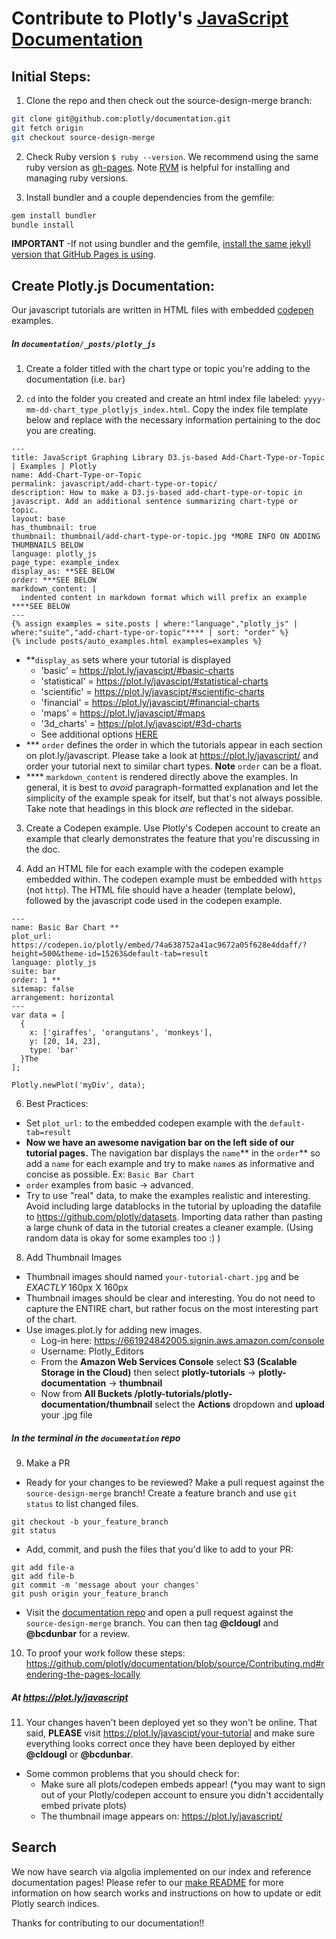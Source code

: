 # Contribute to Plotly's [JavaScript Documentation](https://plot.ly/javascript/)

## Initial Steps:

1. Clone the repo and then check out the source-design-merge branch:

  ```sh
  git clone git@github.com:plotly/documentation.git
  git fetch origin
  git checkout source-design-merge
  ```

2. Check Ruby version `$ ruby --version`. We recommend using the same ruby version as [gh-pages](https://pages.github.com/versions/). Note [RVM](https://rvm.io/rvm/install) is helpful for installing and managing ruby versions.

3. Install bundler and a couple dependencies from the gemfile:

```sh
gem install bundler
bundle install
```

<b>IMPORTANT</b> -If not using bundler and the gemfile, [install the same jekyll version that GitHub Pages is using](https://pages.github.com/versions/).

## Create Plotly.js Documentation:

Our javascript tutorials are written in HTML files with embedded [codepen](http://codepen.io/plotly/) examples.

##### In `documentation/_posts/plotly_js`

1. Create a folder titled with the chart type or topic you're adding to the documentation (i.e. `bar`)

2. `cd` into the folder you created and create an html index file labeled: `yyyy-mm-dd-chart_type_plotlyjs_index.html`. Copy the index file template below and replace with the necessary information pertaining to the doc you are creating.
  ```
  ---
  title: JavaScript Graphing Library D3.js-based Add-Chart-Type-or-Topic | Examples | Plotly
  name: Add-Chart-Type-or-Topic
  permalink: javascript/add-chart-type-or-topic/
  description: How to make a D3.js-based add-chart-type-or-topic in javascript. Add an additional sentence summarizing chart-type or topic.
  layout: base
  has_thumbnail: true
  thumbnail: thumbnail/add-chart-type-or-topic.jpg *MORE INFO ON ADDING THUMBNAILS BELOW
  language: plotly_js
  page_type: example_index
  display_as: **SEE BELOW
  order: ***SEE BELOW
  markdown_content: |
    indented content in markdown format which will prefix an example ****SEE BELOW
  ---
  {% assign examples = site.posts | where:"language","plotly_js" | where:"suite","add-chart-type-or-topic"**** | sort: "order" %}
  {% include posts/auto_examples.html examples=examples %}
  ```
  - \*\*`display_as` sets where your tutorial is displayed
      - 'basic' = https://plot.ly/javascipt/#basic-charts
      - 'statistical' = https://plot.ly/javascipt/#statistical-charts
      - 'scientific' = https://plot.ly/javascipt/#scientific-charts
      - 'financial' = https://plot.ly/javascipt/#financial-charts
      - 'maps' = https://plot.ly/javascipt/#maps
      - '3d_charts' = https://plot.ly/javascipt/#3d-charts
      - See additional options [HERE](https://github.com/plotly/documentation/blob/source-design-merge/_includes/documentation_eg.html#L1)
  - \*\*\* `order` defines the order in which the tutorials appear in each section on plot.ly/javascript. Please take a look at https://plot.ly/javascript/ and order your tutorial next to similar chart types. <b>Note</b> `order` can be a float.
  - \*\*\*\* `markdown_content` is rendered directly above the examples. In general, it is best to *avoid* paragraph-formatted explanation and let the simplicity of the example speak for itself, but that's not always possible. Take note that headings in this block *are* reflected in the sidebar.

3. Create a Codepen example. Use Plotly's Codepen account to create an example that clearly demonstrates the feature that you're discussing in the doc.

4. Add an HTML file for each example with the codepen example embedded within. The codepen example must be embedded with `https` (not `http`). The HTML file should have a header (template below), followed by the javascript code used in the codepen example.
  ```
  ---
  name: Basic Bar Chart **
  plot_url: https://codepen.io/plotly/embed/74a638752a41ac9672a05f628e4ddaff/?height=500&theme-id=15263&default-tab=result
  language: plotly_js
  suite: bar
  order: 1 **
  sitemap: false
  arrangement: horizontal
  ---
  var data = [
    {
      x: ['giraffes', 'orangutans', 'monkeys'],
      y: [20, 14, 23],
      type: 'bar'
    }The
  ];

  Plotly.newPlot('myDiv', data);
  ```

6. Best Practices:
  - Set `plot_url:` to the embedded codepen example with the `default-tab=result`
  - <b>Now we have an awesome navigation bar on the left side of our tutorial pages.</b> The navigation bar displays the `name`** in the `order`** so add a `name` for each example and try to make `name`s as informative and concise as possible. Ex: `Basic Bar Chart`
  - `order` examples from basic -> advanced.
  - Try to use "real" data, to make the examples realistic and interesting. Avoid including large datablocks in the tutorial by uploading the datafile to https://github.com/plotly/datasets. Importing data rather than pasting a large chunk of data in the tutorial creates a cleaner example. (Using random data is okay for some examples too :) )

8. Add Thumbnail Images
  - Thumbnail images should named `your-tutorial-chart.jpg` and be *EXACTLY* 160px X 160px
  - Thumbnail images should be clear and interesting. You do not need to capture the ENTIRE chart, but rather focus on the most interesting part of the chart.
  - Use images.plot.ly for adding new images.
    - Log-in here: https://661924842005.signin.aws.amazon.com/console
    - Username: Plotly\_Editors
    - From the <b>Amazon Web Services Console</b> select <b>S3 (Scalable Storage in the Cloud)</b> then select <b>plotly-tutorials</b> -> <b>plotly-documentation</b> -> <b>thumbnail</b>
    - Now from <b>All Buckets /plotly-tutorials/plotly-documentation/thumbnail</b> select the <b>Actions</b> dropdown and <b>upload</b> your .jpg file

##### In the terminal in the `documentation` repo
9. Make a PR

  - Ready for your changes to be reviewed? Make a pull request against the `source-design-merge` branch!
  Create a feature branch and use `git status` to list changed files.
  ```
  git checkout -b your_feature_branch
  git status
  ```
  - Add, commit, and push the files that you'd like to add to your PR:
  ```
  git add file-a
  git add file-b
  git commit -m 'message about your changes'
  git push origin your_feature_branch
  ```
  - Visit the [documentation repo](https://github.com/plotly/documentation) and open a pull request against the `source-design-merge` branch. You can then tag **@cldougl** and **@bcdunbar** for a review.

10. To proof your work follow these steps: https://github.com/plotly/documentation/blob/source/Contributing.md#rendering-the-pages-locally

##### At https://plot.ly/javascript
11. Your changes haven't been deployed yet so they won't be online. That said, <b>PLEASE</b> visit https://plot.ly/javascipt/your-tutorial and make sure everything looks correct once they have been deployed by either **@cldougl** or **@bcdunbar**.

  - Some common problems that you should check for:
    - Make sure all plots/codepen embeds appear! (\*you may want to sign out of your Plotly/codepen account to ensure you didn't accidentally embed private plots)
    - The thumbnail image appears on: https://plot.ly/javascript/

## Search

We now have search via algolia implemented on our index and reference documentation pages! Please refer to our [make README](https://github.com/plotly/documentation/blob/source-design-merge/make_instructions.txt) for more information on how search works and instructions on how to update or edit Plotly search indices.

Thanks for contributing to our documentation!!
